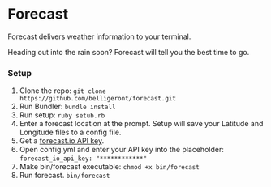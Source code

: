 Forecast
========

Forecast delivers weather information to your terminal.

Heading out into the rain soon? Forecast will tell you the best time to go.

### Setup
1. Clone the repo:    `git clone https://github.com/belligeront/forecast.git`
2. Run Bundler:    `bundle install`
3. Run setup:   `ruby setub.rb`
4. Enter a forecast location at the prompt. Setup will save your Latitude and Longitude files to a config file.
3. Get a [forecast.io API key](https://developer.forecast.io).
4. Open config.yml and enter your API key into the placeholder:     `forecast_io_api_key: "************"`
5. Make bin/forecast executable: `chmod +x bin/forecast`
6. Run forecast.  `bin/forecast`

